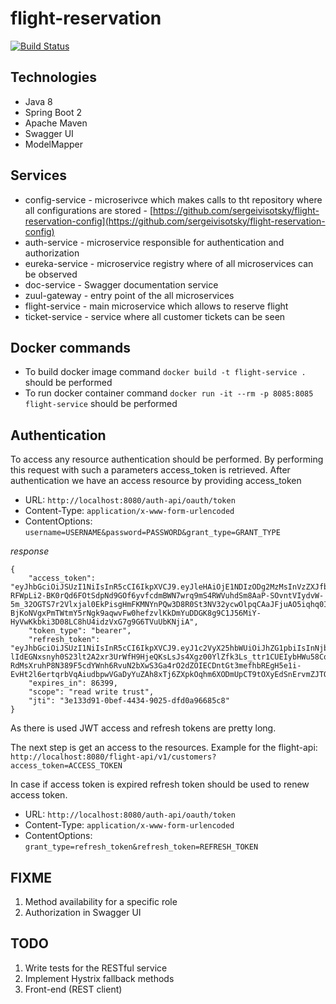 # flight-reservation
[![Build Status](https://travis-ci.com/sergeivisotsky/flight-reservation.svg?branch=master)](https://travis-ci.com/sergeivisotsky/flight-reservation)

## Technologies
* Java 8
* Spring Boot 2
* Apache Maven
* Swagger UI
* ModelMapper

## Services
* config-service - microserivce which makes calls to tht repository where all configurations are stored - [https://github.com/sergeivisotsky/flight-reservation-config](https://github.com/sergeivisotsky/flight-reservation-config)
* auth-service - microservice responsible for authentication and authorization
* eureka-service - microservice registry where of all microservices can be observed
* doc-service - Swagger documentation service
* zuul-gateway - entry point of the all microservices
* flight-service - main microservice which allows to reserve flight
* ticket-service - service where all customer tickets can be seen

## Docker commands
* To build docker image command `docker build -t flight-service .` should be performed
* To run docker container command `docker run -it --rm -p 8085:8085 flight-service` should be performed

## Authentication
To access any resource authentication should be performed. By performing this request with such a parameters access_token is retrieved.
After authentication we have an access resource by providing access_token
* URL: `http://localhost:8080/auth-api/oauth/token`
* Content-Type: `application/x-www-form-urlencoded`
* ContentOptions: `username=USERNAME&password=PASSWORD&grant_type=GRANT_TYPE`

_response_
```
{
    "access_token": "eyJhbGciOiJSUzI1NiIsInR5cCI6IkpXVCJ9.eyJleHAiOjE1NDIzODg2MzMsInVzZXJfbmFtZSI6ImFkbWluIiwiYXV0aG9yaXRpZXMiOlsiUk9MRV9VU0VSIiwiUk9MRV9BRE1JTiJdLCJqdGkiOiIzZTEzM2Q5MS0wYmVmLTQ0MzQtOTAyNS1kZmQwYTk2Njg1YzgiLCJjbGllbnRfaWQiOiJ0cnVzdGVkLWNsaWVudCIsInNjb3BlIjpbInJlYWQiLCJ3cml0ZSIsInRydXN0Il19.GHfKu8p7sEIBKPOoH7iknWj5eBffaoPEa2e3YZ3EAS-RFWpLi2-BK0rQd6FOtSdpNd9GOf6yvfcdmBWN7wrq9mS4RWVuhdSm8AaP-SOvntVIydvW-5m_32OGTS7r2Vlxjal0EkPisgHmFKMNYnPQw3D8R0St3NV32ycwOlpqCAaJFjuAO5iqhq0IuxUOJjGplqqNI9ubdd9qvZ7giHMbXhBbaBzsVBgzlQLkZAxN11VytqzVaC0ZL-BjKoNVgxPmTWtmY5rNgk9aqwvFw0hefzvlKkDmYuDDGK8g9C1J56MiY-HyVwKkbki3D08LC8hU4idzVxG7g9G6TVuUbKNjiA",
    "token_type": "bearer",
    "refresh_token": "eyJhbGciOiJSUzI1NiIsInR5cCI6IkpXVCJ9.eyJ1c2VyX25hbWUiOiJhZG1pbiIsInNjb3BlIjpbInJlYWQiLCJ3cml0ZSIsInRydXN0Il0sImF0aSI6IjNlMTMzZDkxLTBiZWYtNDQzNC05MDI1LWRmZDBhOTY2ODVjOCIsImV4cCI6MTU0MjU2MTQzMywiYXV0aG9yaXRpZXMiOlsiUk9MRV9VU0VSIiwiUk9MRV9BRE1JTiJdLCJqdGkiOiI4OWIzMjA3OC1jMDczLTQ4MDctOWVmZS04MjYzNDkxMjYyMGIiLCJjbGllbnRfaWQiOiJ0cnVzdGVkLWNsaWVudCJ9.APVVEQjLxnPiCS_Ri4AVhjgcRG_UrDZ-lIdEGNxsnyh0S23lt2A2xr3UrWfH9HjeQKsLsJs4Xgz00YlZfk3Ls_ttr1CUEIybHWu58Cq4JrypLIplUnhcGi6ZewAJWlolwrpLQTQEisemg7WbgKxohTn-RdMsXruhP8N389F5cdYWnh6RvuN2bXwS3Ga4rO2dZOIECDntGt3mefhbREgH5e1i-EvHt2l6ertqrbVqAiudbpwVGaDyYuZAh8xTj6ZXpkOqhm6XODmUpCT9tOXyEdSnErvmZJTOEswuloWnsWdlpmQbrirUub_nr7Yx5Z5ilDUwiYL9wbcoS6XL4yrfJQ",
    "expires_in": 86399,
    "scope": "read write trust",
    "jti": "3e133d91-0bef-4434-9025-dfd0a96685c8"
}
```
As there is used JWT access and refresh tokens are pretty long.

The next step is get an access to the resources. Example for the flight-api: `http://localhost:8080/flight-api/v1/customers?access_token=ACCESS_TOKEN`

In case if access token is expired refresh token should be used to renew access token.
* URL: `http://localhost:8080/auth-api/oauth/token`
* Content-Type: `application/x-www-form-urlencoded`
* ContentOptions: `grant_type=refresh_token&refresh_token=REFRESH_TOKEN`

## FIXME
1. Method availability for a specific role
2. Authorization in Swagger UI

## TODO
1. Write tests for the RESTful service
2. Implement Hystrix fallback methods
3. Front-end (REST client)